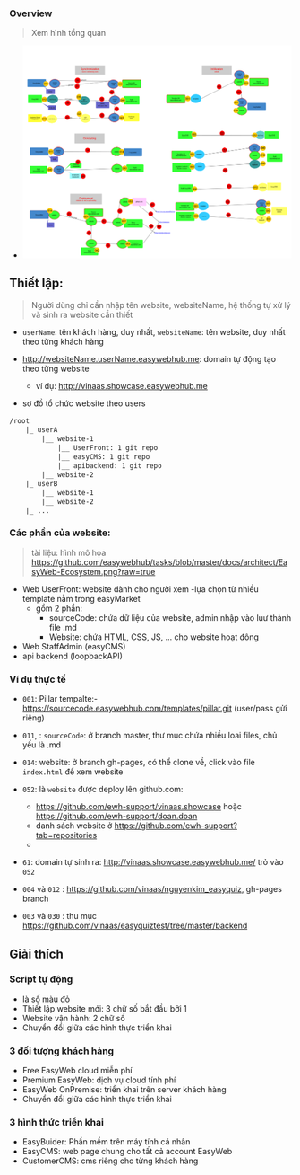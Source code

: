 

### Overview
> Xem hình tổng quan

- ![flow](DeploymentWorkflow.png)

## Thiết lập:
> Người dùng chỉ cần nhập tên website, websiteName, hệ thống tự xử lý và sinh ra website cần thiết

- `userName`: tên khách hàng, duy nhất, `websiteName`: tên website, duy nhất theo từng khách hàng
- http://websiteName.userName.easywebhub.me:  domain tự động tạo theo từng website
    - ví dụ: http://vinaas.showcase.easywebhub.me

- sơ đồ tổ chức website theo users
```
/root
    |_ userA 
        |__ website-1
            |__ UserFront: 1 git repo
            |__ easyCMS: 1 git repo
            |__ apibackend: 1 git repo
        |__ website-2
    |_ userB
        |__ website-1
        |__ website-2
    |_ ...
```
### Các phần của website: 
> tài liệu: hình mô họa https://github.com/easywebhub/tasks/blob/master/docs/architect/EasyWeb-Ecosystem.png?raw=true


- Web UserFront:  website dành cho người xem 
    -lựa chọn từ nhiều template nằm trong easyMarket
    - gồm 2 phần: 
        - sourceCode: chứa dữ liệu của website, admin nhập vào luư thành file .md
        - Website: chứa HTML, CSS, JS, ... cho website hoạt đông
- Web StaffAdmin (easyCMS)
- api backend (loopbackAPI)

### Ví dụ thực tế
- `001`: Pillar tempalte:- https://sourcecode.easywebhub.com/templates/pillar.git  (user/pass gửi riêng)
- `011`, : `sourceCode`: ở branch master, thư mục chứa nhiều loai files, chủ yếu là .md
- `014`: website: ở branch gh-pages, có thể clone về, click vào file `index.html` để xem website 

- `052`: là `website` được deploy lên github.com: 
    -  https://github.com/ewh-support/vinaas.showcase  hoặc https://github.com/ewh-support/doan.doan
    -  danh sách website ở https://github.com/ewh-support?tab=repositories
    -  
- `61`: domain tự sinh ra: http://vinaas.showcase.easywebhub.me/ trỏ vào `052`
- `004` và `012` : https://github.com/vinaas/nguyenkim_easyquiz, gh-pages branch
- `003` và `030` : thu mục https://github.com/vinaas/easyquiztest/tree/master/backend



## Giải thích

### Script tự động
- là số màu đỏ 
- Thiết lập website mới: 3 chữ số bắt đầu bởi 1
- Website vận hành: 2 chữ số 
- Chuyển đổi giữa các hình thực triển khai 

### 3 đối tượng khách hàng
- Free EasyWeb cloud miễn phí 
- Premium EasyWeb: dịch vụ cloud tính phí
- EasyWeb OnPremise: triển khai trên server khách hàng
- Chuyển đổi giữa các hình thực triển khai 
### 3 hình thức triển khai
- EasyBuider: Phần mềm trên máy tính cá nhân
- EasyCMS: web page chung cho tất cả account EasyWeb
- CustomerCMS: cms riêng cho từng khách hàng
    
    
